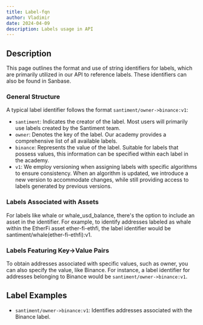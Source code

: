 ```yaml
---
title: Label-fqn
author: Vladimir
date: 2024-04-09
description: Labels usage in API
---
```


## Description
This page outlines the format and use of string identifiers for labels, which are primarily utilized in our API to reference labels. These identifiers can also be found in Sanbase.

### General Structure
A typical label identifier follows the format `santiment/owner->binance:v1`:
- `santiment`: Indicates the creator of the label. Most users will primarily use labels created by the Santiment team.
- `owner`: Denotes the key of the label. Our academy provides a comprehensive list of all available labels.
- `binance`: Represents the value of the label. Suitable for labels that possess values, this information can be specified within each label in the academy.
- `v1`: We employ versioning when assigning labels with specific algorithms to ensure consistency. When an algorithm is updated, we introduce a new version to accommodate changes, while still providing access to labels generated by previous versions.

### Labels Associated with Assets
For labels like whale or whale_usd_balance, there's the option to include an asset in the identifier. For example, to identify addresses labeled as whale within the EtherFi asset ether-fi-ethfi, the label identifier would be santiment/whale(ether-fi-ethfi):v1.

### Labels Featuring Key->Value Pairs
To obtain addresses associated with specific values, such as owner, you can also specify the value, like Binance. For instance, a label identifier for addresses belonging to Binance would be `santiment/owner->binance:v1`.

## Label Examples
- `santiment/owner->binance:v1`: Identifies addresses associated with the Binance label.